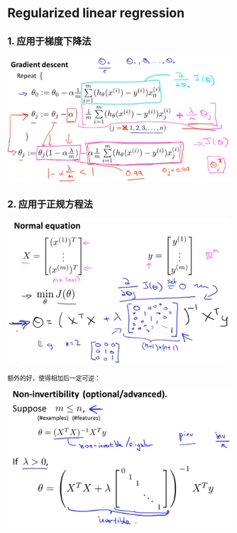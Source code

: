 # Regularized linear regression

## 1. 应用于梯度下降法

![1619681176073](..\image\1619681176073.png)



## 2. 应用于正规方程法

![1619681454544](..\image\1619681454544.png)

额外的好，使得相加后一定可逆：

![1619681789546](..\image\1619681789546.png)